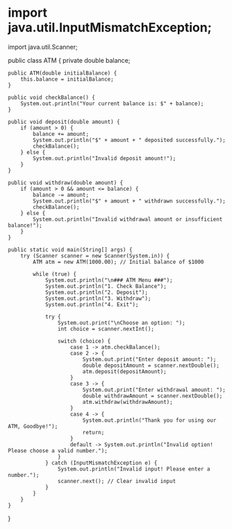 # import java.util.InputMismatchException;
import java.util.Scanner;

public class ATM {
    private double balance;

    public ATM(double initialBalance) {
        this.balance = initialBalance;
    }

    public void checkBalance() {
        System.out.println("Your current balance is: $" + balance);
    }

    public void deposit(double amount) {
        if (amount > 0) {
            balance += amount;
            System.out.println("$" + amount + " deposited successfully.");
            checkBalance();
        } else {
            System.out.println("Invalid deposit amount!");
        }
    }

    public void withdraw(double amount) {
        if (amount > 0 && amount <= balance) {
            balance -= amount;
            System.out.println("$" + amount + " withdrawn successfully.");
            checkBalance();
        } else {
            System.out.println("Invalid withdrawal amount or insufficient balance!");
        }
    }

    public static void main(String[] args) {
        try (Scanner scanner = new Scanner(System.in)) {
            ATM atm = new ATM(1000.00); // Initial balance of $1000

            while (true) {
                System.out.println("\n### ATM Menu ###");
                System.out.println("1. Check Balance");
                System.out.println("2. Deposit");
                System.out.println("3. Withdraw");
                System.out.println("4. Exit");

                try {
                    System.out.print("\nChoose an option: ");
                    int choice = scanner.nextInt();

                    switch (choice) {
                        case 1 -> atm.checkBalance();
                        case 2 -> {
                            System.out.print("Enter deposit amount: ");
                            double depositAmount = scanner.nextDouble();
                            atm.deposit(depositAmount);
                        }
                        case 3 -> {
                            System.out.print("Enter withdrawal amount: ");
                            double withdrawAmount = scanner.nextDouble();
                            atm.withdraw(withdrawAmount);
                        }
                        case 4 -> {
                            System.out.println("Thank you for using our ATM, Goodbye!");
                            return;
                        }
                        default -> System.out.println("Invalid option! Please choose a valid number.");
                    }
                } catch (InputMismatchException e) {
                    System.out.println("Invalid input! Please enter a number.");
                    scanner.next(); // Clear invalid input
                }
            }
        }
    }
}
